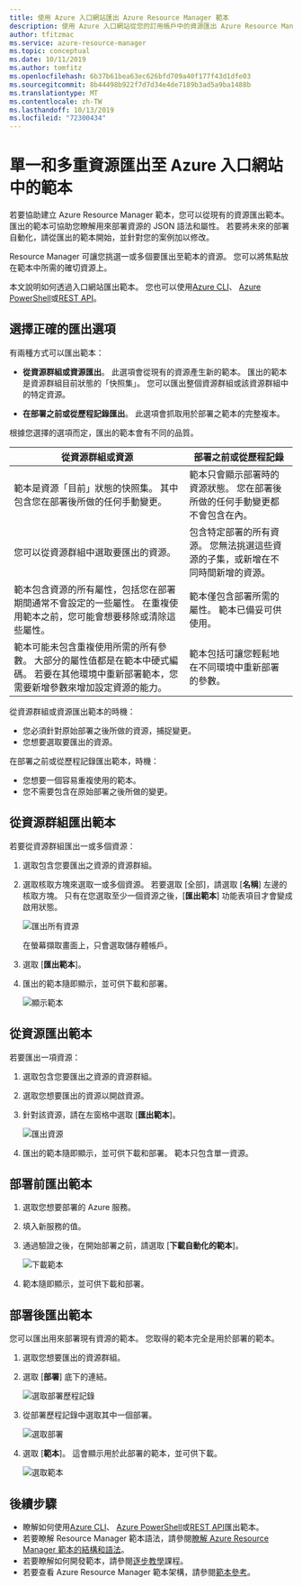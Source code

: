 ```yaml
---
title: 使用 Azure 入口網站匯出 Azure Resource Manager 範本
description: 使用 Azure 入口網站從您的訂用帳戶中的資源匯出 Azure Resource Manager 範本。
author: tfitzmac
ms.service: azure-resource-manager
ms.topic: conceptual
ms.date: 10/11/2019
ms.author: tomfitz
ms.openlocfilehash: 6b37b61bea63ec626bfd709a40f177f43d1dfe03
ms.sourcegitcommit: 8b44498b922f7d7d34e4de7189b3ad5a9ba1488b
ms.translationtype: MT
ms.contentlocale: zh-TW
ms.lasthandoff: 10/13/2019
ms.locfileid: "72300434"
---
```

# <a name="single-and-multi-resource-export-to-a-template-in-azure-portal"></a>單一和多重資源匯出至 Azure 入口網站中的範本

若要協助建立 Azure Resource Manager 範本，您可以從現有的資源匯出範本。 匯出的範本可協助您瞭解用來部署資源的 JSON 語法和屬性。 若要將未來的部署自動化，請從匯出的範本開始，並針對您的案例加以修改。

Resource Manager 可讓您挑選一或多個要匯出至範本的資源。 您可以將焦點放在範本中所需的確切資源上。

本文說明如何透過入口網站匯出範本。 您也可以使用[Azure CLI](manage-resource-groups-cli.md#export-resource-groups-to-templates)、 [Azure PowerShell](manage-resource-groups-powershell.md#export-resource-groups-to-templates)或[REST API](/rest/api/resources/resourcegroups/exporttemplate)。

## <a name="choose-the-right-export-option"></a>選擇正確的匯出選項

有兩種方式可以匯出範本：

* **從資源群組或資源匯出**。 此選項會從現有的資源產生新的範本。 匯出的範本是資源群組目前狀態的「快照集」。 您可以匯出整個資源群組或該資源群組中的特定資源。

* **在部署之前或從歷程記錄匯出**。 此選項會抓取用於部署之範本的完整複本。

根據您選擇的選項而定，匯出的範本會有不同的品質。

| 從資源群組或資源 | 部署之前或從歷程記錄 |
| --------------------- | ----------------- |
| 範本是資源「目前」狀態的快照集。 其中包含您在部署後所做的任何手動變更。 | 範本只會顯示部署時的資源狀態。 您在部署後所做的任何手動變更都不會包含在內。 |
| 您可以從資源群組中選取要匯出的資源。 | 包含特定部署的所有資源。 您無法挑選這些資源的子集，或新增在不同時間新增的資源。 |
| 範本包含資源的所有屬性，包括您在部署期間通常不會設定的一些屬性。 在重複使用範本之前，您可能會想要移除或清除這些屬性。 | 範本僅包含部署所需的屬性。 範本已備妥可供使用。 |
| 範本可能未包含重複使用所需的所有參數。 大部分的屬性值都是在範本中硬式編碼。 若要在其他環境中重新部署範本，您需要新增參數來增加設定資源的能力。 | 範本包括可讓您輕鬆地在不同環境中重新部署的參數。 |

從資源群組或資源匯出範本的時機：

* 您必須針對原始部署之後所做的資源，捕捉變更。
* 您想要選取要匯出的資源。

在部署之前或從歷程記錄匯出範本，時機：

* 您想要一個容易重複使用的範本。
* 您不需要包含在原始部署之後所做的變更。

## <a name="export-template-from-a-resource-group"></a>從資源群組匯出範本

若要從資源群組匯出一或多個資源：

1. 選取包含您要匯出之資源的資源群組。

1. 選取核取方塊來選取一或多個資源。  若要選取 [全部]，請選取 [**名稱**] 左邊的核取方塊。 只有在您選取至少一個資源之後，[**匯出範本**] 功能表項目才會變成啟用狀態。

   ![匯出所有資源](./media/export-template-portal/select-all-resources.png)

    在螢幕擷取畫面上，只會選取儲存體帳戶。
1. 選取 [**匯出範本**]。

1. 匯出的範本隨即顯示，並可供下載和部署。

   ![顯示範本](./media/export-template-portal/show-template.png)

## <a name="export-template-from-a-resource"></a>從資源匯出範本

若要匯出一項資源：

1. 選取包含您要匯出之資源的資源群組。

1. 選取您想要匯出的資源以開啟資源。

1. 針對該資源，請在左窗格中選取 [**匯出範本**]。

   ![匯出資源](./media/export-template-portal/export-single-resource.png)

1. 匯出的範本隨即顯示，並可供下載和部署。 範本只包含單一資源。

## <a name="export-template-before-deployment"></a>部署前匯出範本

1. 選取您想要部署的 Azure 服務。

1. 填入新服務的值。

1. 通過驗證之後，在開始部署之前，請選取 [**下載自動化的範本**]。

   ![下載範本](./media/export-template-portal/download-before-deployment.png)

1. 範本隨即顯示，並可供下載和部署。


## <a name="export-template-after-deployment"></a>部署後匯出範本

您可以匯出用來部署現有資源的範本。 您取得的範本完全是用於部署的範本。

1. 選取您想要匯出的資源群組。

1. 選取 [**部署**] 底下的連結。

   ![選取部署歷程記錄](./media/export-template-portal/select-deployment-history.png)

1. 從部署歷程記錄中選取其中一個部署。

   ![選取部署](./media/export-template-portal/select-details.png)

1. 選取 [**範本**]。 這會顯示用於此部署的範本，並可供下載。

   ![選取範本](./media/export-template-portal/show-template-from-history.png)

## <a name="next-steps"></a>後續步驟

- 瞭解如何使用[Azure CLI](manage-resource-groups-cli.md#export-resource-groups-to-templates)、 [Azure PowerShell](manage-resource-groups-powershell.md#export-resource-groups-to-templates)或[REST API](/rest/api/resources/resourcegroups/exporttemplate)匯出範本。
- 若要瞭解 Resource Manager 範本語法，請參閱[瞭解 Azure Resource Manager 範本的結構和語法](./resource-group-authoring-templates.md)。
- 若要瞭解如何開發範本，請參閱[逐步教學](/azure/azure-resource-manager/)課程。
- 若要查看 Azure Resource Manager 範本架構，請參閱[範本參考](/azure/templates/)。
